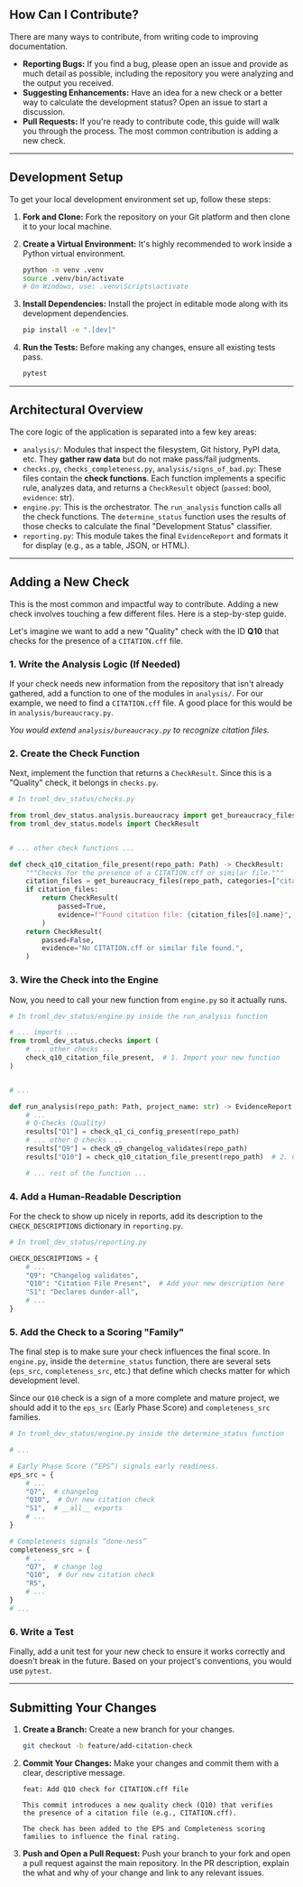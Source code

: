 ## How Can I Contribute?

There are many ways to contribute, from writing code to improving documentation.

* **Reporting Bugs:** If you find a bug, please open an issue and provide as much detail as possible, including the
  repository you were analyzing and the output you received.
* **Suggesting Enhancements:** Have an idea for a new check or a better way to calculate the development status? Open an
  issue to start a discussion.
* **Pull Requests:** If you're ready to contribute code, this guide will walk you through the process. The most common
  contribution is adding a new check.

-----

## Development Setup

To get your local development environment set up, follow these steps:

1. **Fork and Clone:** Fork the repository on your Git platform and then clone it to your local machine.

2. **Create a Virtual Environment:** It's highly recommended to work inside a Python virtual environment.

   ```bash
   python -m venv .venv
   source .venv/bin/activate
   # On Windows, use: .venv\Scripts\activate
   ```

3. **Install Dependencies:** Install the project in editable mode along with its development dependencies.

   ```bash
   pip install -e ".[dev]"
   ```

4. **Run the Tests:** Before making any changes, ensure all existing tests pass.

   ```bash
   pytest
   ```

-----

## Architectural Overview

The core logic of the application is separated into a few key areas:

* `analysis/`: Modules that inspect the filesystem, Git history, PyPI data, etc. They **gather raw data** but do not
  make pass/fail judgments.
* `checks.py`, `checks_completeness.py`, `analysis/signs_of_bad.py`: These files contain the **check functions**. Each
  function implements a specific rule, analyzes data, and returns a `CheckResult` object (`passed`: bool, `evidence`:
  str).
* `engine.py`: This is the orchestrator. The `run_analysis` function calls all the check functions. The
  `determine_status` function uses the results of those checks to calculate the final "Development Status" classifier.
* `reporting.py`: This module takes the final `EvidenceReport` and formats it for display (e.g., as a table, JSON, or
  HTML).

-----

## Adding a New Check

This is the most common and impactful way to contribute. Adding a new check involves touching a few different files.
Here is a step-by-step guide.

Let's imagine we want to add a new "Quality" check with the ID **Q10** that checks for the presence of a `CITATION.cff`
file.

### 1\. Write the Analysis Logic (If Needed)

If your check needs new information from the repository that isn't already gathered, add a function to one of the
modules in `analysis/`. For our example, we need to find a `CITATION.cff` file. A good place for this would be in
`analysis/bureaucracy.py`.

*You would extend `analysis/bureaucracy.py` to recognize citation files.*

### 2\. Create the Check Function

Next, implement the function that returns a `CheckResult`. Since this is a "Quality" check, it belongs in `checks.py`.

```python
# In troml_dev_status/checks.py

from troml_dev_status.analysis.bureaucracy import get_bureaucracy_files
from troml_dev_status.models import CheckResult


# ... other check functions ...

def check_q10_citation_file_present(repo_path: Path) -> CheckResult:
    """Checks for the presence of a CITATION.cff or similar file."""
    citation_files = get_bureaucracy_files(repo_path, categories=["citation"])
    if citation_files:
        return CheckResult(
            passed=True,
            evidence=f"Found citation file: {citation_files[0].name}",
        )
    return CheckResult(
        passed=False,
        evidence="No CITATION.cff or similar file found.",
    )
```

### 3\. Wire the Check into the Engine

Now, you need to call your new function from `engine.py` so it actually runs.

```python
# In troml_dev_status/engine.py inside the run_analysis function

# ... imports ...
from troml_dev_status.checks import (
    # ... other checks ...
    check_q10_citation_file_present,  # 1. Import your new function
)


# ...

def run_analysis(repo_path: Path, project_name: str) -> EvidenceReport:
    # ...
    # Q-Checks (Quality)
    results["Q1"] = check_q1_ci_config_present(repo_path)
    # ... other Q checks ...
    results["Q9"] = check_q9_changelog_validates(repo_path)
    results["Q10"] = check_q10_citation_file_present(repo_path)  # 2. Call your function

    # ... rest of the function ...
```

### 4\. Add a Human-Readable Description

For the check to show up nicely in reports, add its description to the `CHECK_DESCRIPTIONS` dictionary in
`reporting.py`.

```python
# In troml_dev_status/reporting.py

CHECK_DESCRIPTIONS = {
    # ...
    "Q9": "Changelog validates",
    "Q10": "Citation File Present",  # Add your new description here
    "S1": "Declares dunder-all",
    # ...
}
```

### 5\. Add the Check to a Scoring "Family"

The final step is to make sure your check influences the final score. In `engine.py`, inside the `determine_status`
function, there are several sets (`eps_src`, `completeness_src`, etc.) that define which checks matter for which
development level.

Since our `Q10` check is a sign of a more complete and mature project, we should add it to the `eps_src` (Early Phase
Score) and `completeness_src` families.

```python
# In troml_dev_status/engine.py inside the determine_status function

# ...

# Early Phase Score (“EPS”) signals early readiness.
eps_src = {
    # ...
    "Q7",  # changelog
    "Q10",  # Our new citation check
    "S1",  # __all__ exports
    # ...
}

# Completeness signals “done-ness”
completeness_src = {
    # ...
    "Q7",  # change log
    "Q10",  # Our new citation check
    "R5",
    # ...
}
# ...
```

### 6\. Write a Test

Finally, add a unit test for your new check to ensure it works correctly and doesn't break in the future. Based on your
project's conventions, you would use `pytest`.

-----

## Submitting Your Changes

1. **Create a Branch:** Create a new branch for your changes.
   ```bash
   git checkout -b feature/add-citation-check
   ```
2. **Commit Your Changes:** Make your changes and commit them with a clear, descriptive message.
   ```
   feat: Add Q10 check for CITATION.cff file

   This commit introduces a new quality check (Q10) that verifies
   the presence of a citation file (e.g., CITATION.cff).

   The check has been added to the EPS and Completeness scoring
   families to influence the final rating.
   ```
3. **Push and Open a Pull Request:** Push your branch to your fork and open a pull request against the main repository.
   In the PR description, explain the what and why of your change and link to any relevant issues.
